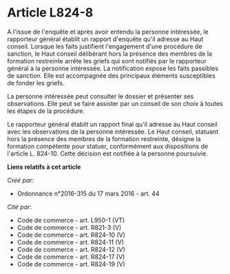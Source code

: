 # Article L824-8

A l'issue de l'enquête et après avoir entendu la personne intéressée, le rapporteur général établit un rapport d'enquête
qu'il adresse au Haut conseil. Lorsque les faits justifient l'engagement d'une procédure de sanction, le Haut conseil
délibérant hors la présence des membres de la formation restreinte arrête les griefs qui sont notifiés par le rapporteur
général à la personne intéressée. La notification expose les faits passibles de sanction. Elle est accompagnée des principaux
éléments susceptibles de fonder les griefs. 

La personne intéressée peut consulter le dossier et présenter ses observations. Elle peut se faire assister par un conseil de
son choix à toutes les étapes de la procédure. 

Le rapporteur général établit un rapport final qu'il adresse au Haut conseil avec les observations de la personne intéressée.
Le Haut conseil, statuant hors la présence des membres de la formation restreinte, désigne la formation compétente pour
statuer, conformément aux dispositions de l'article L. 824-10. Cette décision est notifiée à la personne poursuivie.

**Liens relatifs à cet article**

_Créé par_:

  - Ordonnance n°2016-315 du 17 mars 2016 - art. 44

_Cité par_:

  - Code de commerce - art. L950-1 (VT)
  - Code de commerce - art. R821-3 (V)
  - Code de commerce - art. R824-10 (V)
  - Code de commerce - art. R824-11 (V)
  - Code de commerce - art. R824-12 (V)
  - Code de commerce - art. R824-17 (V)
  - Code de commerce - art. R824-19 (V)
